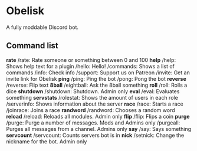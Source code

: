 # Obelisk
A fully moddable Discord bot. 

## Command list

**rate**
/rate: Rate someone or something between 0 and 100
**help**
/help: Shows help text for a plugin
/hello: Hello!
/commands: Shows a list of commands
/info: Check info
/support: Support us on Patreon
/invite: Get an invite link for Obelisk
**ping**
/ping:
Ping the bot
/pong: Pong the bot
**reverse**
/reverse: Flip text
**8ball**
/eightball: Ask the 8ball something
**roll**
/roll: Rolls a dice
**shutdown**
/shutdown: Shutdown. Admin only
**eval**
/eval: Evaluates something
**servstats**
/rolestat: Shows the amount of users in each role
/serverinfo: Shows information about the server
**race**
/race: Starts a race
/joinrace: Joins a race
**randword**
/randword: Chooses a random word
**reload**
/reload: Reloads all modules. Admin only
**flip**
/flip: Flips a coin
**purge**
/purge: Purge a number of messages. Mods and Admins only
/purgeall: Purges all messages from a channel. Admins only
**say**
/say: Says something
**servcount**
/servcount: Counts servers bot is in
**nick**
/setnick: Change the nickname for the bot. Admin only
